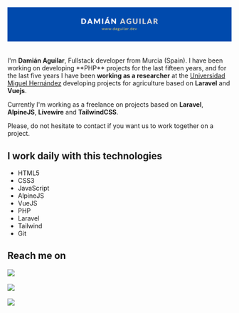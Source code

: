 <div style="margin-left: auto; margin-right: auto; width: 100%">
    <a href="http://daguilar.dev">
        <img src="https://raw.githubusercontent.com/daguilarm/daguilarm/master/img/header.png" alt="Damián Aguilar">
    </a>
</div>

<br>

<p>
    I'm <strong>Damián Aguilar</strong>, Fullstack developer from Murcia (Spain). I have been working on developing **PHP** projects for the last fifteen years, and for the last five years I have been <strong>working as a researcher</strong> at the <a href="https://umh.es" target="_blank">Universidad Miguel Hernández</a> developing projects for agriculture based on <strong>Laravel</strong> and <strong>Vuejs</strong>. 
</p>

<p>
    Currently I'm working as a freelance on projects based on <strong>Laravel</strong>, <strong>AlpineJS</strong>, <strong>Livewire</strong> and <strong>TailwindCSS</strong>.
</p>

<p>
    Please, do not hesitate to contact if you want us to work together on a project.
</p>


<h2>I work daily with this technologies</h2>

<ul>
    <li>HTML5</li>
    <li>CSS3</li>
    <li>JavaScript</li>
    <li>AlpineJS</li>
    <li>VueJS</li>
    <li>PHP</li>
    <li>Laravel</li>
    <li>Tailwind</li>
    <li>Git</li>
</ul>

<h2>Reach me on</h2>

[<img src="https://img.shields.io/badge/linkedin-%230077B5.svg?&style=for-the-badge&logo=linkedin&logoColor=white" />](https://www.linkedin.com/in/damian-antonio-aguilar-morales-190606207/)

[<img src="https://img.shields.io/badge/twitter-%231DA1F2.svg?&style=for-the-badge&logo=twitter&logoColor=white" />](https://twitter.com/daguilarm)

[<img src="https://img.shields.io/badge/gmail-%23D14836.svg?&style=for-the-badge&logo=gmail&logoColor=white" />](mailto:damian.aguilarm@gmail.com)

